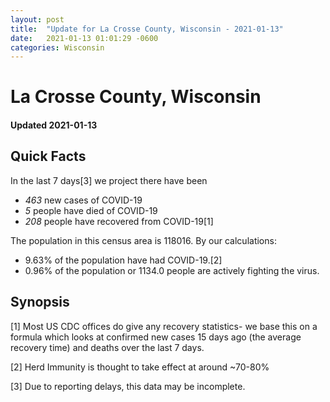 ```yaml
---
layout: post
title:  "Update for La Crosse County, Wisconsin - 2021-01-13"
date:   2021-01-13 01:01:29 -0600
categories: Wisconsin
---
```


# La Crosse County, Wisconsin
#### Updated 2021-01-13

## Quick Facts

In the last 7 days[3] we project there have been
- *463* new cases of COVID-19
- *5* people have died of COVID-19
- *208* people have recovered from COVID-19[1]

The population in this census area is 118016. By our calculations:
- 9.63% of the population have had COVID-19.[2]
- 0.96% of the population or 1134.0 people are actively fighting the virus.

## Synopsis




[1] Most US CDC offices do give any recovery statistics- we base this on a formula which looks at confirmed new cases
15 days ago (the average recovery time) and deaths over the last 7 days.

[2] Herd Immunity is thought to take effect at around ~70-80%

[3] Due to reporting delays, this data may be incomplete.
 
    